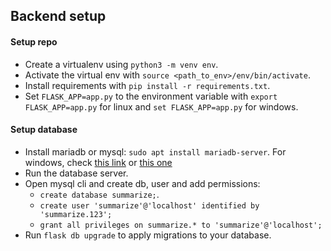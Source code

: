 ## Backend setup

#### Setup repo
- Create a virtualenv using `python3 -m venv env`.
- Activate the virtual env with `source <path_to_env>/env/bin/activate`.
- Install requirements with `pip install -r requirements.txt`.
- Set `FLASK_APP=app.py` to the environment variable with `export FLASK_APP=app.py` for linux and `set FLASK_APP=app.py` for windows.

#### Setup database
- Install mariadb or mysql: `sudo apt install mariadb-server`. For windows, check [this link](https://www.mariadbtutorial.com/getting-started/install-mariadb/) or [this one](https://dev.mysql.com/doc/mysql-windows-excerpt/8.0/en/windows-installation.html)
- Run the database server.
- Open mysql cli and create db, user and add permissions:
  - `create database summarize;`.
  - `create user 'summarize'@'localhost' identified by 'summarize.123';`
  - `grant all privileges on summarize.* to 'summarize'@'localhost';`
- Run `flask db upgrade` to apply migrations to your database.

